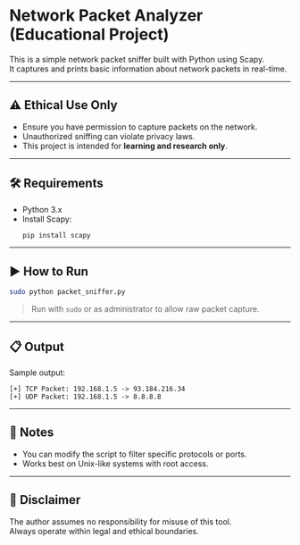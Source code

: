 # Network Packet Analyzer (Educational Project)

This is a simple network packet sniffer built with Python using Scapy.  
It captures and prints basic information about network packets in real-time.

---

## ⚠️ Ethical Use Only
- Ensure you have permission to capture packets on the network.
- Unauthorized sniffing can violate privacy laws.
- This project is intended for **learning and research only**.

---

## 🛠 Requirements
- Python 3.x
- Install Scapy:
  ```bash
  pip install scapy
  ```

---

## ▶️ How to Run
```bash
sudo python packet_sniffer.py
```
> Run with `sudo` or as administrator to allow raw packet capture.

---

## 📋 Output
Sample output:
```
[+] TCP Packet: 192.168.1.5 -> 93.184.216.34
[+] UDP Packet: 192.168.1.5 -> 8.8.8.8
```

---

## 📌 Notes
- You can modify the script to filter specific protocols or ports.
- Works best on Unix-like systems with root access.

---

## 🛑 Disclaimer
The author assumes no responsibility for misuse of this tool.  
Always operate within legal and ethical boundaries.
